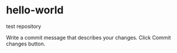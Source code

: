# hello-world
test repository

Write a commit message that describes your changes.
Click Commit changes button.
